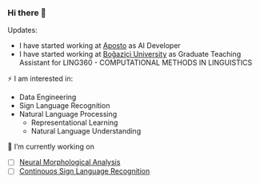 ### Hi there 👋

Updates: 

- I have started working at [Aposto](http://www.aposto.com) as AI Developer
- I have started working at [Boğaziçi University](https://www.boun.edu.tr/) as Graduate Teaching Assistant for LING360 - COMPUTATIONAL METHODS IN LINGUISTICS

⚡ I am interested in:

- Data Engineering
- Sign Language Recognition
- Natural Language Processing
  - Representational Learning
  - Natural Language Understanding

🔭 I’m currently working on
  - [ ] [Neural Morphological Analysis](https://github.com/karahan-sahin/Char-Level-Morphological-Parsing-with-Transformers)
  - [ ] [Continouos Sign Language Recognition]()

<!--
**karahan-sahin/karahan-sahin** is a ✨ _special_ ✨ repository because its `README.md` (this file) appears on your GitHub profile.

Here are some ideas to get you started:

- 🔭 I’m currently working on ...
- 🌱 I’m currently learning ...
- 👯 I’m looking to collaborate on ...
- 🤔 I’m looking for help with ...
- 💬 Ask me about ...
- 📫 How to reach me: ...
- 😄 Pronouns: ...
- ⚡ Fun fact: ...
-->
